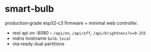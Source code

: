 # smart‑bulb
production‑grade esp32‑c3 firmware + minimal web controller.

* rest api on :8080 – `/api/on`, `/api/off`, `/api/brightness?v=0‑255`
* mdns hostname `bulb.local`
* ota‑ready dual partitions
